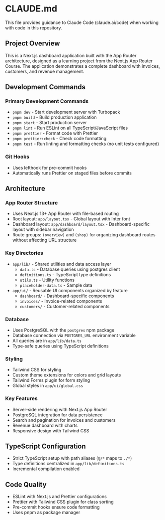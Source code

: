 # CLAUDE.md

This file provides guidance to Claude Code (claude.ai/code) when working with code in this repository.

## Project Overview

This is a Next.js dashboard application built with the App Router architecture, designed as a learning project from the Next.js App Router Course. The application demonstrates a complete dashboard with invoices, customers, and revenue management.

## Development Commands

### Primary Development Commands

- `pnpm dev` - Start development server with Turbopack
- `pnpm build` - Build production application
- `pnpm start` - Start production server
- `pnpm lint` - Run ESLint on all TypeScript/JavaScript files
- `pnpm prettier` - Format code with Prettier
- `pnpm prettier:check` - Check code formatting
- `pnpm test` - Run linting and formatting checks (no unit tests configured)

### Git Hooks

- Uses lefthook for pre-commit hooks
- Automatically runs Prettier on staged files before commits

## Architecture

### App Router Structure

- Uses Next.js 13+ App Router with file-based routing
- Root layout: `app/layout.tsx` - Global layout with Inter font
- Dashboard layout: `app/dashboard/layout.tsx` - Dashboard-specific layout with sidebar navigation
- Route groups: `(overview)` and `(shop)` for organizing dashboard routes without affecting URL structure

### Key Directories

- `app/lib/` - Shared utilities and data access layer
  - `data.ts` - Database queries using postgres client
  - `definitions.ts` - TypeScript type definitions
  - `utils.ts` - Utility functions
  - `placeholder-data.ts` - Sample data
- `app/ui/` - Reusable UI components organized by feature
  - `dashboard/` - Dashboard-specific components
  - `invoices/` - Invoice-related components
  - `customers/` - Customer-related components

### Database

- Uses PostgreSQL with the `postgres` npm package
- Database connection via `POSTGRES_URL` environment variable
- All queries are in `app/lib/data.ts`
- Type-safe queries using TypeScript definitions

### Styling

- Tailwind CSS for styling
- Custom theme extensions for colors and grid layouts
- Tailwind Forms plugin for form styling
- Global styles in `app/ui/global.css`

### Key Features

- Server-side rendering with Next.js App Router
- PostgreSQL integration for data persistence
- Search and pagination for invoices and customers
- Revenue dashboard with charts
- Responsive design with Tailwind CSS

## TypeScript Configuration

- Strict TypeScript setup with path aliases (`@/*` maps to `./*`)
- Type definitions centralized in `app/lib/definitions.ts`
- Incremental compilation enabled

## Code Quality

- ESLint with Next.js and Prettier configurations
- Prettier with Tailwind CSS plugin for class sorting
- Pre-commit hooks ensure code formatting
- Uses pnpm as package manager
